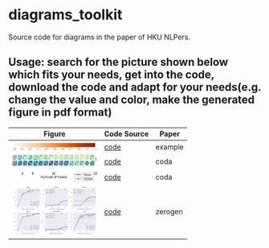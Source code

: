 # diagrams_toolkit
 Source code for diagrams in the paper of HKU NLPers.

 ## Usage: search for the picture shown below which fits your needs, get into the code, download the code and adapt for your needs(e.g. change the value and color, make the generated figure in pdf format)

 

| Figure | Code Source | Paper |
|  ----  | ----  | ----  |
| <a href="https://github.com/HKUNLP/diagrams_toolkit/blob/main/papers/example/example.png">  <img src="https://github.com/HKUNLP/diagrams_toolkit/blob/main/papers/example/example.png"  width="170" /></a> | [code](https://github.com/HKUNLP/diagrams_toolkit/blob/main/papers/example/example.py) | example |
| <a href="https://github.com/HKUNLP/diagrams_toolkit/blob/main/papers/coda/fig2.png">  <img src="https://github.com/HKUNLP/diagrams_toolkit/blob/main/papers/coda/fig2.png"  width="170" /></a> | [code](https://github.com/HKUNLP/diagrams_toolkit/blob/main/papers/coda/fig2.py) | coda |
| <a href="https://github.com/HKUNLP/diagrams_toolkit/blob/main/papers/coda/fig3_1.png">  <img src="https://github.com/HKUNLP/diagrams_toolkit/blob/main/papers/coda/fig3_1.png"  width="170" /></a> | [code](https://github.com/HKUNLP/diagrams_toolkit/blob/main/papers/coda/fig3_1.py) | coda |
| <a href="https://github.com/HKUNLP/diagrams_toolkit/blob/main/papers/zerogen/fig2.png">  <img src="https://github.com/HKUNLP/diagrams_toolkit/blob/main/papers/zerogen/fig2.png"  width="170" /></a> | [code](https://github.com/HKUNLP/diagrams_toolkit/blob/main/papers/zerogen/fig2.py) | zerogen |
